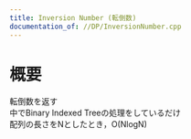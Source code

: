 ```yaml
---
title: Inversion Number (転倒数)
documentation_of: //DP/InversionNumber.cpp
---
```


# 概要  
転倒数を返す  
中でBinary Indexed Treeの処理をしているだけ  
配列の長さをNとしたとき，O(NlogN)  
